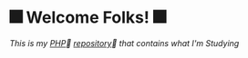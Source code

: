 
# :fireworks: **Welcome Folks!** :fireworks:
*This is my [PHP](https://www.php.net/downloads.php):book: [repository](https://github.com/OdairPanizziJunior/python/tree/main/Scripts):eyes:
 that contains what I'm Studying* 
